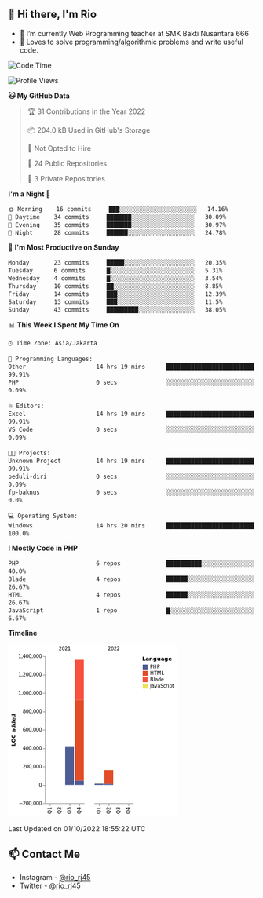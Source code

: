 ## 👋 Hi there, I'm Rio 

-  🔭 I’m currently Web Programming teacher at SMK Bakti Nusantara 666
-  💬 Loves to solve programming/algorithmic problems and write useful code.

<!--START_SECTION:waka-->
![Code Time](http://img.shields.io/badge/Code%20Time-665%20hrs%2036%20mins-blue)

![Profile Views](http://img.shields.io/badge/Profile%20Views-1-blue)

**🐱 My GitHub Data** 

> 🏆 31 Contributions in the Year 2022
 > 
> 📦 204.0 kB Used in GitHub's Storage 
 > 
> 🚫 Not Opted to Hire
 > 
> 📜 24 Public Repositories 
 > 
> 🔑 3 Private Repositories  
 > 
**I'm a Night 🦉** 

```text
🌞 Morning    16 commits     ███░░░░░░░░░░░░░░░░░░░░░░   14.16% 
🌆 Daytime    34 commits     ███████░░░░░░░░░░░░░░░░░░   30.09% 
🌃 Evening    35 commits     ███████░░░░░░░░░░░░░░░░░░   30.97% 
🌙 Night      28 commits     ██████░░░░░░░░░░░░░░░░░░░   24.78%

```
📅 **I'm Most Productive on Sunday** 

```text
Monday       23 commits     █████░░░░░░░░░░░░░░░░░░░░   20.35% 
Tuesday      6 commits      █░░░░░░░░░░░░░░░░░░░░░░░░   5.31% 
Wednesday    4 commits      █░░░░░░░░░░░░░░░░░░░░░░░░   3.54% 
Thursday     10 commits     ██░░░░░░░░░░░░░░░░░░░░░░░   8.85% 
Friday       14 commits     ███░░░░░░░░░░░░░░░░░░░░░░   12.39% 
Saturday     13 commits     ███░░░░░░░░░░░░░░░░░░░░░░   11.5% 
Sunday       43 commits     █████████░░░░░░░░░░░░░░░░   38.05%

```


📊 **This Week I Spent My Time On** 

```text
⌚︎ Time Zone: Asia/Jakarta

💬 Programming Languages: 
Other                    14 hrs 19 mins      █████████████████████████   99.91% 
PHP                      0 secs              ░░░░░░░░░░░░░░░░░░░░░░░░░   0.09%

🔥 Editors: 
Excel                    14 hrs 19 mins      █████████████████████████   99.91% 
VS Code                  0 secs              ░░░░░░░░░░░░░░░░░░░░░░░░░   0.09%

🐱‍💻 Projects: 
Unknown Project          14 hrs 19 mins      █████████████████████████   99.91% 
peduli-diri              0 secs              ░░░░░░░░░░░░░░░░░░░░░░░░░   0.09% 
fp-baknus                0 secs              ░░░░░░░░░░░░░░░░░░░░░░░░░   0.0%

💻 Operating System: 
Windows                  14 hrs 20 mins      █████████████████████████   100.0%

```

**I Mostly Code in PHP** 

```text
PHP                      6 repos             ██████████░░░░░░░░░░░░░░░   40.0% 
Blade                    4 repos             ██████░░░░░░░░░░░░░░░░░░░   26.67% 
HTML                     4 repos             ██████░░░░░░░░░░░░░░░░░░░   26.67% 
JavaScript               1 repo              █░░░░░░░░░░░░░░░░░░░░░░░░   6.67%

```


**Timeline**

![Chart not found](https://raw.githubusercontent.com/neushepa/neushepa/main/charts/bar_graph.png) 


 Last Updated on 01/10/2022 18:55:22 UTC
<!--END_SECTION:waka-->

## 📫 Contact Me
- Instagram - [@rio_rj45](https://www.instagram.com/rio_rj45/)
- Twitter - [@rio_rj45](https://twitter.com/rio_rj45)
